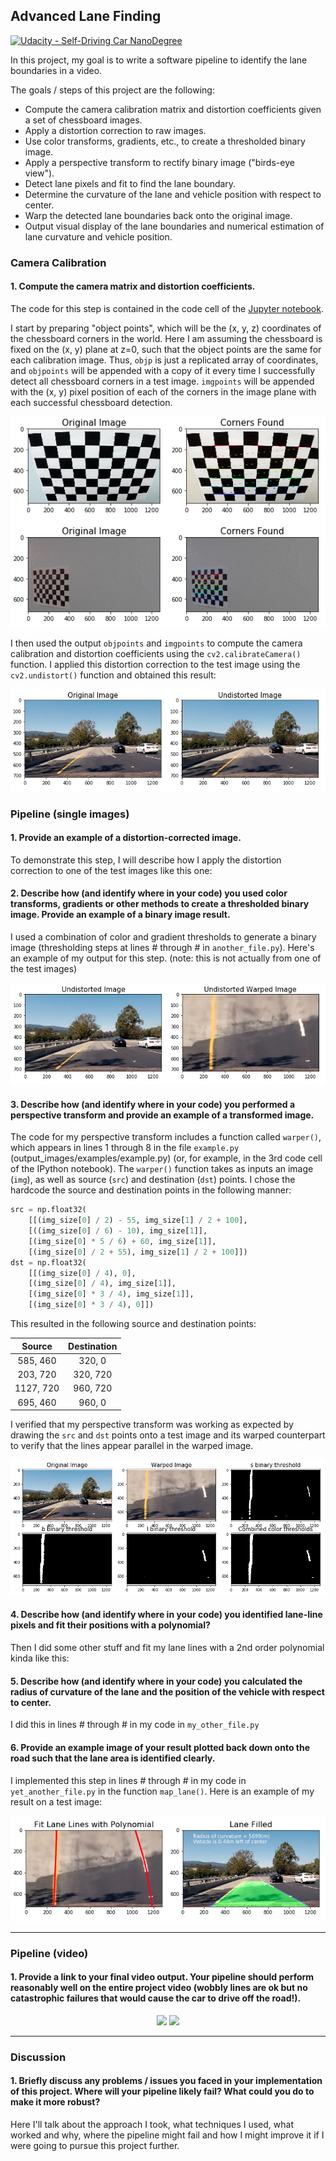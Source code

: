 ## Advanced Lane Finding
[![Udacity - Self-Driving Car NanoDegree](https://s3.amazonaws.com/udacity-sdc/github/shield-carnd.svg)](http://www.udacity.com/drive)


In this project, my goal is to write a software pipeline to identify the lane boundaries in a video.

The goals / steps of this project are the following:

* Compute the camera calibration matrix and distortion coefficients given a set of chessboard images.
* Apply a distortion correction to raw images.
* Use color transforms, gradients, etc., to create a thresholded binary image.
* Apply a perspective transform to rectify binary image ("birds-eye view").
* Detect lane pixels and fit to find the lane boundary.
* Determine the curvature of the lane and vehicle position with respect to center.
* Warp the detected lane boundaries back onto the original image.
* Output visual display of the lane boundaries and numerical estimation of lane curvature and vehicle position. 


### Camera Calibration

#### 1. Compute the camera matrix and distortion coefficients. 

The code for this step is contained in the code cell of the [Jupyter notebook](https://github.com/zhoujh30/CarND-Advanced-Lane-Lines-P4/blob/master/Advanced_Lane_Finding.ipynb).  

I start by preparing "object points", which will be the (x, y, z) coordinates of the chessboard corners in the world. Here I am assuming the chessboard is fixed on the (x, y) plane at z=0, such that the object points are the same for each calibration image.  Thus, `objp` is just a replicated array of coordinates, and `objpoints` will be appended with a copy of it every time I successfully detect all chessboard corners in a test image.  `imgpoints` will be appended with the (x, y) pixel position of each of the corners in the image plane with each successful chessboard detection.  

<p align="center">
  <img src="./output_images/1_calibration.jpg">
</p>

I then used the output `objpoints` and `imgpoints` to compute the camera calibration and distortion coefficients using the `cv2.calibrateCamera()` function.  I applied this distortion correction to the test image using the `cv2.undistort()` function and obtained this result: 

<p align="center">
  <img src="./output_images/2_distortion_corrected.jpg">
</p>

### Pipeline (single images)

#### 1. Provide an example of a distortion-corrected image.

To demonstrate this step, I will describe how I apply the distortion correction to one of the test images like this one:

#### 2. Describe how (and identify where in your code) you used color transforms, gradients or other methods to create a thresholded binary image.  Provide an example of a binary image result.

I used a combination of color and gradient thresholds to generate a binary image (thresholding steps at lines # through # in `another_file.py`).  Here's an example of my output for this step.  (note: this is not actually from one of the test images)

<p align="center">
  <img src="./output_images/3_warper.jpg">
</p>

#### 3. Describe how (and identify where in your code) you performed a perspective transform and provide an example of a transformed image.

The code for my perspective transform includes a function called `warper()`, which appears in lines 1 through 8 in the file `example.py` (output_images/examples/example.py) (or, for example, in the 3rd code cell of the IPython notebook).  The `warper()` function takes as inputs an image (`img`), as well as source (`src`) and destination (`dst`) points.  I chose the hardcode the source and destination points in the following manner:

```python
src = np.float32(
    [[(img_size[0] / 2) - 55, img_size[1] / 2 + 100],
    [((img_size[0] / 6) - 10), img_size[1]],
    [(img_size[0] * 5 / 6) + 60, img_size[1]],
    [(img_size[0] / 2 + 55), img_size[1] / 2 + 100]])
dst = np.float32(
    [[(img_size[0] / 4), 0],
    [(img_size[0] / 4), img_size[1]],
    [(img_size[0] * 3 / 4), img_size[1]],
    [(img_size[0] * 3 / 4), 0]])
```

This resulted in the following source and destination points:

| Source        | Destination   | 
|:-------------:|:-------------:| 
| 585, 460      | 320, 0        | 
| 203, 720      | 320, 720      |
| 1127, 720     | 960, 720      |
| 695, 460      | 960, 0        |

I verified that my perspective transform was working as expected by drawing the `src` and `dst` points onto a test image and its warped counterpart to verify that the lines appear parallel in the warped image.

<p align="center">
  <img src="./output_images/4_identify_lanes.jpg">
</p>

#### 4. Describe how (and identify where in your code) you identified lane-line pixels and fit their positions with a polynomial?

Then I did some other stuff and fit my lane lines with a 2nd order polynomial kinda like this:


#### 5. Describe how (and identify where in your code) you calculated the radius of curvature of the lane and the position of the vehicle with respect to center.

I did this in lines # through # in my code in `my_other_file.py`

#### 6. Provide an example image of your result plotted back down onto the road such that the lane area is identified clearly.

I implemented this step in lines # through # in my code in `yet_another_file.py` in the function `map_lane()`.  Here is an example of my result on a test image:

<p align="center">
  <img src="./output_images/5_fit_fill.jpg">
</p>

---

### Pipeline (video)

#### 1. Provide a link to your final video output.  Your pipeline should perform reasonably well on the entire project video (wobbly lines are ok but no catastrophic failures that would cause the car to drive off the road!).

<p align="center">
  <img src="./output_images/6_project_video_processed.gif">
  <h>       </h>
  <img src="./output_images/7_challenge_video_processed.gif">
</p>

---

### Discussion

#### 1. Briefly discuss any problems / issues you faced in your implementation of this project.  Where will your pipeline likely fail?  What could you do to make it more robust?

Here I'll talk about the approach I took, what techniques I used, what worked and why, where the pipeline might fail and how I might improve it if I were going to pursue this project further. 